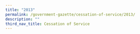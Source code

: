 ```yaml
---
title: "2013"
permalink: /government-gazette/cessation-of-service/2013/
description: ""
third_nav_title: Cessation of Service
---
```

